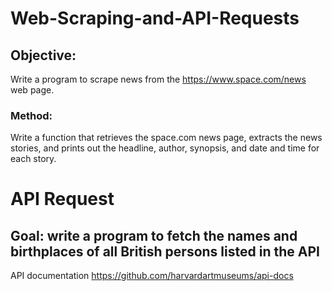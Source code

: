 # Web-Scraping-and-API-Requests

## Objective: 
Write a program to scrape news from the https://www.space.com/news web page.

### Method:
Write a function that retrieves the space.com news page, extracts the news stories, and prints out the headline, author, synopsis, and date and time for each story.

# API Request
## Goal: write a program to fetch the names and birthplaces of all British persons listed in the API

API documentation https://github.com/harvardartmuseums/api-docs
